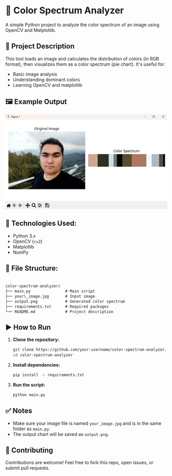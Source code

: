 


# 🎨 Color Spectrum Analyzer

A simple Python project to analyze the color spectrum of an image using OpenCV and Matplotlib.

## 📌 Project Description

This tool loads an image and calculates the distribution of colors (in RGB format), then visualizes them as a color spectrum (pie chart). It's useful for:

- Basic image analysis
- Understanding dominant colors
- Learning OpenCV and matplotlib

## 🖼️ Example Output

![Color Spectrum Output](output.PNG)


## 🧪 Technologies Used:

- Python 3.x  
- OpenCV (`cv2`)  
- Matplotlib  
- NumPy  

## 📂 File Structure:

```

color-spectrum-analyzer/
├── main.py               # Main script
├── your\_image.jpg       # Input image
├── output.png            # Generated color spectrum
├── requirements.txt      # Required packages
└── README.md             # Project description

````

## ▶️ How to Run

1. **Clone the repository:**
   ```bash
   git clone https://github.com/your-username/color-spectrum-analyzer.git
   cd color-spectrum-analyzer
   ```

2. **Install dependencies:**

   ```bash
   pip install -r requirements.txt
   ```

3. **Run the script:**

   ```bash
   python main.py
   ```

## ✅ Notes

* Make sure your image file is named `your_image.jpg` and is in the same folder as `main.py`.
* The output chart will be saved as `output.png`.


## 🤝 Contributing

Contributions are welcome! Feel free to fork this repo, open issues, or submit pull requests.




